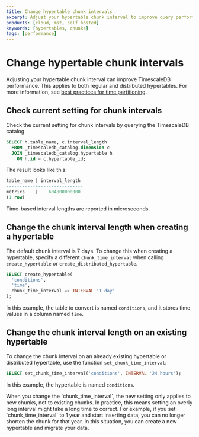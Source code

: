 ```yaml
---
title: Change hypertable chunk intervals
excerpt: Adjust your hypertable chunk interval to improve query performance
products: [cloud, mst, self_hosted]
keywords: [hypertables, chunks]
tags: [performance]
---
```


# Change hypertable chunk intervals

Adjusting your hypertable chunk interval can improve TimescaleDB performance.
This applies to both regular and distributed hypertables. For more information,
see [best practices for time partitioning][best-practices].

## Check current setting for chunk intervals

Check the current setting for chunk intervals by querying the TimescaleDB
catalog.

```sql
SELECT h.table_name, c.interval_length
  FROM _timescaledb_catalog.dimension c
  JOIN _timescaledb_catalog.hypertable h
    ON h.id = c.hypertable_id;
```

The result looks like this:

```sql
table_name | interval_length
-----------+-----------------
metrics    |    604800000000
(1 row)
```

<Highlight type="note">
Time-based interval lengths are reported in microseconds.
</Highlight>

## Change the chunk interval length when creating a hypertable

The default chunk interval is 7 days. To change this when creating a hypertable,
specify a different `chunk_time_interval` when calling `create_hypertable` or
`create_distributed_hypertable`.

```sql
SELECT create_hypertable(
  'conditions',
  'time',
  chunk_time_interval => INTERVAL '1 day'
);
```

In this example, the table to convert is named `conditions`, and it stores time
values in a column named `time`.

## Change the chunk interval length on an existing hypertable

To change the chunk interval on an already existing hypertable or distributed
hypertable, use the function `set_chunk_time_interval`:

```sql
SELECT set_chunk_time_interval('conditions', INTERVAL '24 hours');
```

In this example, the hypertable is named `conditions`.

<Highlight type="important">
When you change the `chunk_time_interval`, the new setting only applies to new
chunks, not to existing chunks. In practice, this means setting an overly long
interval might take a long time to correct. For example, if you set
`chunk_time_interval` to 1 year and start inserting data, you can no longer
shorten the chunk for that year. In this situation, you can create a new
hypertable and migrate your data.
</Highlight>

[best-practices]: /timescaledb/:currentVersion:/how-to-guides/hypertables/about-hypertables#best-practices-for-time-partitioning
